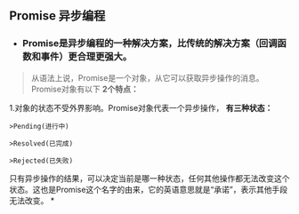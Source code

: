 ## Promise 异步编程

* ### Promise是异步编程的一种解决方案，比传统的解决方案（回调函数和事件）更合理更强大。

>从语法上说，Promise是一个对象，从它可以获取异步操作的消息。
Promise对象有以下 **2个特点：** 

1.对象的状态不受外界影响。Promise对象代表一个异步操作， **有三种状态：**

    >Pending(进行中)
    
    >Resolved(已完成)
    
    >Rejected(已失败)
   
只有异步操作的结果，可以决定当前是哪一种状态，任何其他操作都无法改变这个状态。这也是Promise这个名字的由来，它的英语意思就是“承诺”，表示其他手段无法改变。 
*
